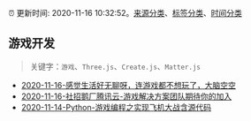 :alarm_clock: 更新时间: 2020-11-16 10:32:52。[来源分类](../README.md)、[标签分类](../TAGS.md)、[时间分类](../TIMELINE.md)

## 游戏开发


> 关键字：`游戏`、`Three.js`、`Create.js`、`Matter.js`



- [2020-11-16-感觉生活好无聊呀，连游戏都不想玩了，大脑空空](https://www.v2ex.com/t/725900) 
- [2020-11-16-社招鹅厂腾讯云-游戏解决方案团队期待你的加入](https://www.v2ex.com/t/725890) 
- [2020-11-14-Python-游戏编程之实现飞机大战含源代码](https://sec.thief.one/article_content?a_id=df75238a1c8221ce191653eea445416d) 